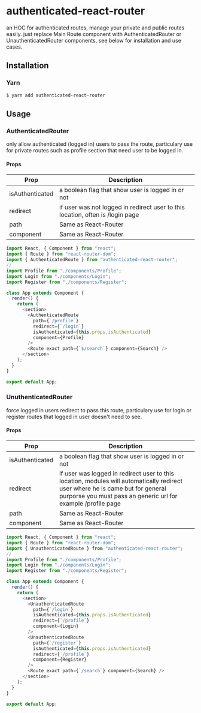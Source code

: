 # authenticated-react-router

an HOC for authenticated routes, manage your private and public routes easily.
just replace Main Route component with AuthenticatedRouter or UnauthenticatedRouter components, see below for installation and use cases.


## Installation

### Yarn
```sh
$ yarn add authenticated-react-router
```

## Usage

### AuthenticatedRouter
only allow authenticated (logged in) users to pass the route, particulary use for private routes such as profile section that need user to be logged in.


#### Props


| Prop | Description |
| ------ | ------ |
| isAuthenticated | a boolean flag that show user is logged in or not |
| redirect | if user was not logged in redirect user to this location, often is /login page |
| path | Same as React-Router |
| component | Same as React-Router |




```javascript
import React, { Component } from "react";
import { Route } from "react-router-dom";
import { AuthenticatedRoute } from "authenticated-react-router";
//
import Profile from "./components/Profile";
import Login from "./components/Login";
import Register from "./components/Register";

class App extends Component {
  render() {
    return (
      <section>
        <AuthenticatedRoute
          path={`/profile`}
          redirect={`/login`}
          isAuthenticated={this.props.isAuthenticated}
          component={Profile}
        />
        <Route exact path={`$/search`} component={Search} />
      </section>
    );
  }
}

export default App;

```

### UnuthenticatedRouter
force logged in users redirect to pass this route, particulary use for login or register routes that logged in user doesn't need to see.


#### Props


| Prop | Description |
| ------ | ------ |
| isAuthenticated | a boolean flag that show user is logged in or not |
| redirect | if user was logged in redirect user to this location, modules will automatically redirect user where he is came but for general purporse you must pass an generic url for example /profile page |
| path | Same as React-Router |
| component | Same as React-Router |

```javascript
import React, { Component } from "react";
import { Route } from "react-router-dom";
import { UnauthenticatedRoute } from "authenticated-react-router";
//
import Profile from "./components/Profile";
import Login from "./components/Login";
import Register from "./components/Register";

class App extends Component {
  render() {
    return (
      <section>
        <UnauthenticatedRoute
          path={`/login`}
          isAuthenticated={this.props.isAuthenticated}
          redirect={`/profile`}
          component={Login}
        />
        <UnauthenticatedRoute
          path={`/register`}
          isAuthenticated={this.props.isAuthenticated}
          redirect={`/profile`}
          component={Register}
        />
        <Route exact path={`/search`} component={Search} />
      </section>
    );
  }
}

export default App;

```



